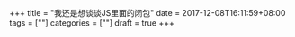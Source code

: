 +++
title = "我还是想谈谈JS里面的闭包"
date = 2017-12-08T16:11:59+08:00
tags = [""]
categories = [""]
draft = true
+++
